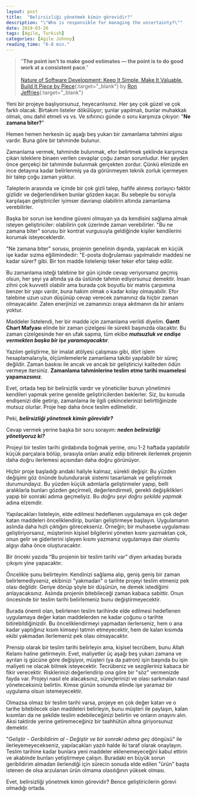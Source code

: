 ```yaml
---
layout: post
title:  "Belirsizliği yönetmek kimin görevidir?"
description: "\"Who is responsible for managing the uncertainty?\""
date: 2019-03-26
tags: [Agile, Turkish]
categories: [Agile Johnny]
reading_time: "6-8 min."
---
```



> "**The point isn’t to make good estimates — the point is to do good work at a consistent pace**." <br/><br/>
[Nature of Software Development: Keep It Simple, Make It Valuable, Build It Piece by Piece](https://pragprog.com/book/rjnsd/the-nature-of-software-development){:target="_blank"} by [Ron Jeffries](https://twitter.com/ronjeffries){:target="_blank"}


Yeni bir projeye başlıyorsunuz, heyecanlısınız. Her şey çok güzel ve çok farklı olacak. Birtakım listeler dökülüyor; şunlar yapılmalı, bunlar muhakkak olmalı, onu dahil etmeli vs vs. Ve sıfırıncı günde o soru karşınıza çıkıyor: "**Ne zamana biter?**"

Hemen hemen herkesin üç aşağı beş yukarı bir zamanlama tahmini algısı vardır. Buna göre bir tahminde bulunur.

Zamanlama vermek, tahminde bulunmak, efor belirtmek şeklinde karşımıza çıkan isteklere binaen verilen cevaplar çoğu zaman sorunludur. Her şeyden önce gerçekçi bir tahminde bulunmak gerçekten zordur. Çünkü elimizde en ince detayına kadar belirlenmiş ya da görünmeyen teknik zorluk içermeyen bir talep çoğu zaman yoktur. 

Taleplerin arasında ve içinde bir çok gizli talep, hafife alınmış zorlayıcı faktör gizlidir ve değerlendirken bunlar gözden kaçar. Bu sebeple bu soruyla karşılaşan geliştiriciler iyimser davranıp olabilirin altında zamanlama verebilirler.


Başka bir sorun ise kendine güveni olmayan ya da kendisini sağlama almak isteyen geliştiriciler: olabilirin çok üzerinde zaman verebilirler. "Bu ne zamana biter" sorusu bir kontrat vurgusuyla geldiğinde kişiler kendilerini korumak isteyeceklerdir.

"Ne zamana biter" sorusu, projenin genelinin dışında, yapılacak en küçük işe kadar sızma eğilimindedir: "E-posta doğrulaması yapılmalıdır maddesi ne kadar sürer? gibi. Bir ton madde listelenip teker teker efor talep edilir. 

Bu zamanlama isteği talebine bir gün içinde cevap veriyorsanız geçmiş olsun, her şeyi ya altında ya da üstünde tahmin ediyorsunuz demektir. İnsan zihni çok kuvvetli olabilir ama burada çok boyutlu bir matris çarpımına benzer bir yapı vardır, buna hakim olmak o kadar kolay olmayabilir. Efor talebine uzun uzun düşünüp cevap verecek zamanınız da hiçbir zaman olmayacaktır. Zaten enerjinizi ve zamanınızı oraya akıtmanın da bir anlamı yoktur.

Maddeler listelendi, her bir madde için zamanlama verildi diyelim. **Gantt Chart Mafyası** elinde bir zaman çizelgesi ile sürekli başınızda olacaktır. Bu zaman çizelgesinde her en ufak sapma, tüm ekibe **_mutsuzluk ve endişe vermekten başka bir işe yaramayacaktır_**. 

Yazılım geliştirme, bir imalat atölyesi çalışması gibi, dört işlem hesaplamalarıyla, ölçümlemelerle zamanlama takibi yapılabilir bir süreç değildir. Zaman baskısı ile ancak ve ancak bir geliştiriciyi kaliteden ödün vermeye itersiniz. **Zamanlama tahminlerine teslim etme tarihi muamelesi yapamazsınız**.


Evet, ortada hep bir belirsizlik vardır ve yöneticiler bunun yönetimini kendileri yapmak yerine genelde geliştiricilerden beklerler. Siz, bu konuda endişenizi dile getirip, zamanlama ile ilgili çekincelerinizi belirttiğinizde mutsuz olurlar. Proje hep daha önce teslim edilmelidir.

Peki, **_belirsizliği yönetmek kimin görevidir?_**


Cevap vermek yerine başka bir soru sorayım: **_neden belirsizliği yönetiyoruz ki?_**


Projeyi bir teslim tarihi girdabında boğmak yerine, onu 1-2 haftada yapılabilir küçük parçalara bölüp, sırasıyla onları analiz edip bitirerek ilerlemek projenin daha doğru ilerlemesi açısından daha doğru görünüyor. 

Hiçbir proje başladığı andaki haliyle kalmaz, sürekli değişir. Bu yüzden değişimi göz önünde bulundurarak sistemi tasarlamak ve geliştirmek durumundayız. Bu yüzden küçük adımlarla geliştirmeler yapıp, belli aralıklarla bunları gözden geçirmeli, değerlendirmeli, gerekli değişiklikleri yapıp bir sonraki adıma geçmeliyiz. Bu _doğru şeyi doğru şekilde yapmak_ adına elzemdir.

Yapılacakları listeleyin, elde edilmesi hedeflenen uygulamaya en çok değer katan maddeleri önceliklendirip, bunları geliştirmeye başlayın. Uygulamanın aslında daha hızlı çıktığını görecekseniz. Örneğin; bir muhasebe uygulaması geliştiriyorsanız, müşterinin kişisel bilgilerini yöneten kısmı yazmaktan çok, onun gelir ve giderlerini işleyen kısmı yazmanız uygulamaya dair olumlu algıyı daha önce oluşturacaktır.


Bir önceki yazıda “Bu projenin bir teslim tarihi var” diyen arkadaş burada çıkışını yine yapacaktır.

Öncelikle şunu belirteyim: Kendinizi sağlama alıp, geniş geniş bir zaman belirlemediyseniz, ekibinizi "yakmadan" o tarihte projeyi teslim etmeniz pek olası değildir. Geriye dönüp şöyle bir düşünün, ne demek istediğimi anlayacaksınız. Aslında projenin bitebileceği zaman kabaca sabittir. Onun öncesinde bir teslim tarihi belirlemeniz bunu değiştirmeyecektir.

Burada önemli olan, belirlenen teslim tarihinde elde edilmesi hedeflenen uygulamaya değer katan maddelerden ne kadar çoğunu o tarihte bitirebildiğinizdir. Bu önceliklendirmeyi yapmadan ilerlerseniz, hem o ana kadar yaptığınız kısım kimseyi tatmin etmeyecektir, hem de kalan kısımda ekibi yakmadan ilerlemeniz pek olası olmayacaktır.

Prensip olarak bir teslim tarihi belirleyin ama, kişisel tecrübem, bunu Allah Kelamı haline getirmeyin. Evet, maliyetler üç aşağı beş yukarı zamana ve ayrılan iş gücüne göre değişiyor, müşteri (ya da patron) işin başında bu işin maliyeti ne olacak bilmek isteyecektir. Tecrübeniz ve sezgileriniz kabaca bir fikir verecektir. Risklerinizi değerlendirip ona göre bir "söz" vermenizde fayda var. Projeyi nasıl ele alacaksınız, süreçlerinizi ve olası sarkmaları nasıl yöneteceksiniz belirtin. Kimse günün sonunda elinde işe yaramaz bir uygulama olsun istemeyecektir.

Olmazsa olmaz bir teslim tarihi varsa, projeye en çok değer katan ve o tarihe bitebilecek olan maddeleri belirleyin, bunu müşteri ile paylaşın, kalan kısımları da ne şekilde teslim edebileceğinizi belirtin ve onların onayını alın. Aksi taktirde yerine getiremeceğiniz bir taahhütün altına giriyorsunuz demektir. 

"_Geliştir - Geribildirim al -  Değiştir ve bir sonraki adıma geç_ döngüsü" ile ilerleyemeyecekseniz, yapılacakları yazılı halde iki taraf olarak onaylayın. Teslim tarihine kadar bunlara yeni maddeler eklenemeyeceğini kabul ettirin ve akabinde bunları yetiştirmeye çalışın. Buradaki en büyük sorun geribildirim almadan ilerlendiği için sürecin sonuda elde edilen "ürün" başta istenen de olsa arzulanan ürün olmama olasılığının yüksek olması.

Evet, belirsizliği yönetmek kimin görevidir? Bence geliştiricilerin görevi olmadığı ortada.




